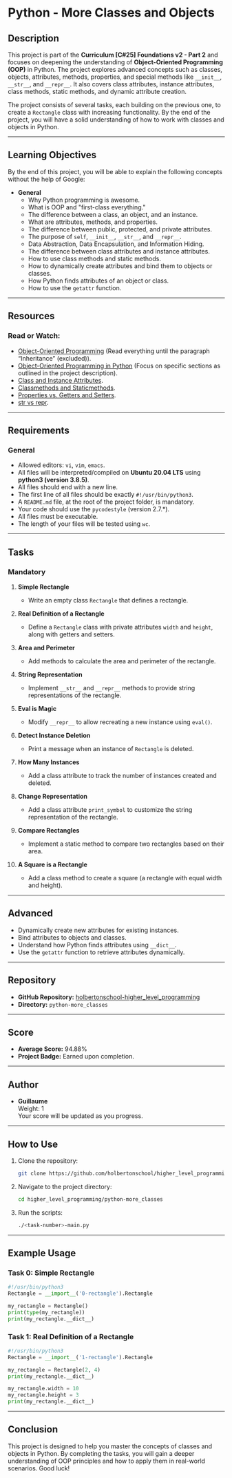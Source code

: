 # Python - More Classes and Objects

## Description
This project is part of the **Curriculum [C#25] Foundations v2 - Part 2** and focuses on deepening the understanding of **Object-Oriented Programming (OOP)** in Python. The project explores advanced concepts such as classes, objects, attributes, methods, properties, and special methods like `__init__`, `__str__`, and `__repr__`. It also covers class attributes, instance attributes, class methods, static methods, and dynamic attribute creation.

The project consists of several tasks, each building on the previous one, to create a `Rectangle` class with increasing functionality. By the end of the project, you will have a solid understanding of how to work with classes and objects in Python.

---

## Learning Objectives
By the end of this project, you will be able to explain the following concepts without the help of Google:

- **General**
  - Why Python programming is awesome.
  - What is OOP and "first-class everything."
  - The difference between a class, an object, and an instance.
  - What are attributes, methods, and properties.
  - The difference between public, protected, and private attributes.
  - The purpose of `self`, `__init__`, `__str__`, and `__repr__`.
  - Data Abstraction, Data Encapsulation, and Information Hiding.
  - The difference between class attributes and instance attributes.
  - How to use class methods and static methods.
  - How to dynamically create attributes and bind them to objects or classes.
  - How Python finds attributes of an object or class.
  - How to use the `getattr` function.

---

## Resources
### Read or Watch:
- [Object-Oriented Programming](https://python-course.eu/oop/object-oriented-programming.php) (Read everything until the paragraph “Inheritance” (excluded)).
- [Object-Oriented Programming in Python](https://python-course.eu/oop/properties-vs-getters-and-setters.php) (Focus on specific sections as outlined in the project description).
- [Class and Instance Attributes](https://python-course.eu/oop/class-instance-attributes.php).
- [Classmethods and Staticmethods](https://python-course.eu/oop/classmethods-and-staticmethods.php).
- [Properties vs. Getters and Setters](https://python-course.eu/oop/properties-vs-getters-and-setters.php).
- [str vs repr](https://python-course.eu/oop/str-vs-repr.php).

---

## Requirements
### General
- Allowed editors: `vi`, `vim`, `emacs`.
- All files will be interpreted/compiled on **Ubuntu 20.04 LTS** using **python3 (version 3.8.5)**.
- All files should end with a new line.
- The first line of all files should be exactly `#!/usr/bin/python3`.
- A `README.md` file, at the root of the project folder, is mandatory.
- Your code should use the `pycodestyle` (version 2.7.*).
- All files must be executable.
- The length of your files will be tested using `wc`.

---

## Tasks
### Mandatory
1. **Simple Rectangle**  
   - Write an empty class `Rectangle` that defines a rectangle.

2. **Real Definition of a Rectangle**  
   - Define a `Rectangle` class with private attributes `width` and `height`, along with getters and setters.

3. **Area and Perimeter**  
   - Add methods to calculate the area and perimeter of the rectangle.

4. **String Representation**  
   - Implement `__str__` and `__repr__` methods to provide string representations of the rectangle.

5. **Eval is Magic**  
   - Modify `__repr__` to allow recreating a new instance using `eval()`.

6. **Detect Instance Deletion**  
   - Print a message when an instance of `Rectangle` is deleted.

7. **How Many Instances**  
   - Add a class attribute to track the number of instances created and deleted.

8. **Change Representation**  
   - Add a class attribute `print_symbol` to customize the string representation of the rectangle.

9. **Compare Rectangles**  
   - Implement a static method to compare two rectangles based on their area.

10. **A Square is a Rectangle**  
    - Add a class method to create a square (a rectangle with equal width and height).

---

## Advanced
- Dynamically create new attributes for existing instances.
- Bind attributes to objects and classes.
- Understand how Python finds attributes using `__dict__`.
- Use the `getattr` function to retrieve attributes dynamically.

---

## Repository
- **GitHub Repository:** [holbertonschool-higher_level_programming](https://github.com/holbertonschool/higher_level_programming)
- **Directory:** `python-more_classes`

---

## Score
- **Average Score:** 94.88%
- **Project Badge:** Earned upon completion.

---

## Author
- **Guillaume**  
  Weight: 1  
  Your score will be updated as you progress.

---

## How to Use
1. Clone the repository:
   ```bash
   git clone https://github.com/holbertonschool/higher_level_programming.git
   ```
2. Navigate to the project directory:
   ```bash
   cd higher_level_programming/python-more_classes
   ```
3. Run the scripts:
   ```bash
   ./<task-number>-main.py
   ```

---

## Example Usage
### Task 0: Simple Rectangle
```python
#!/usr/bin/python3
Rectangle = __import__('0-rectangle').Rectangle

my_rectangle = Rectangle()
print(type(my_rectangle))
print(my_rectangle.__dict__)
```

### Task 1: Real Definition of a Rectangle
```python
#!/usr/bin/python3
Rectangle = __import__('1-rectangle').Rectangle

my_rectangle = Rectangle(2, 4)
print(my_rectangle.__dict__)

my_rectangle.width = 10
my_rectangle.height = 3
print(my_rectangle.__dict__)
```

---

## Conclusion
This project is designed to help you master the concepts of classes and objects in Python. By completing the tasks, you will gain a deeper understanding of OOP principles and how to apply them in real-world scenarios. Good luck!